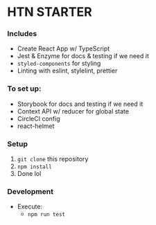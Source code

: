 # HTN STARTER

### Includes
 - Create React App w/ TypeScript
 - Jest & Enzyme for docs & testing if we need it
 - `styled-components` for styling
 - Linting with eslint, stylelint, prettier

### To set up:
 - Storybook for docs and testing if we need it
 - Context API w/ reducer for global state
 - CircleCI config
 - react-helmet

### Setup
 1. `git clone` this repository
 2. `npm install`
 3. Done lol

### Development
 - Execute:
   - `npm run test`
